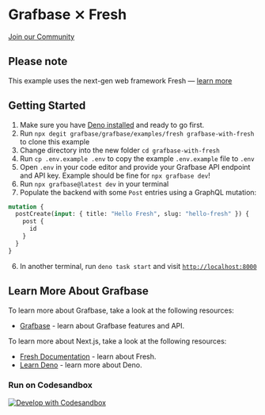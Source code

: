 # Grafbase ⨯ Fresh

[Join our Community](https://grafbase.com/community)

## Please note

This example uses the next-gen web framework Fresh &mdash; [learn more](https://fresh.deno.dev/)

## Getting Started

1. Make sure you have [Deno installed](https://deno.land) and ready to go first.
2. Run `npx degit grafbase/grafbase/examples/fresh grafbase-with-fresh` to clone this example
3. Change directory into the new folder `cd grafbase-with-fresh`
4. Run `cp .env.example .env` to copy the example `.env.example` file to `.env`
5. Open `.env` in your code editor and provide your Grafbase API endpoint and API key. Example should be fine for `npx grafbase dev`!
6. Run `npx grafbase@latest dev` in your terminal
7. Populate the backend with some `Post` entries using a GraphQL mutation:

```graphql
mutation {
  postCreate(input: { title: "Hello Fresh", slug: "hello-fresh" }) {
    post {
      id
    }
  }
}
```

6. In another terminal, run `deno task start` and visit [`http://localhost:8000`](http://localhost:8000)

## Learn More About Grafbase

To learn more about Grafbase, take a look at the following resources:

- [Grafbase](https://grafbase.com/) - learn about Grafbase features and API.

To learn more about Next.js, take a look at the following resources:

- [Fresh Documentation](https://fresh.deno.dev/) - learn about Fresh.
- [Learn Deno](https://deno.land/) - learn more about Deno.

### Run on Codesandbox

[![Develop with Codesandbox](https://codesandbox.io/static/img/play-codesandbox.svg)](https://githubbox.com/grafbase/grafbase/tree/main/examples/fresh)
